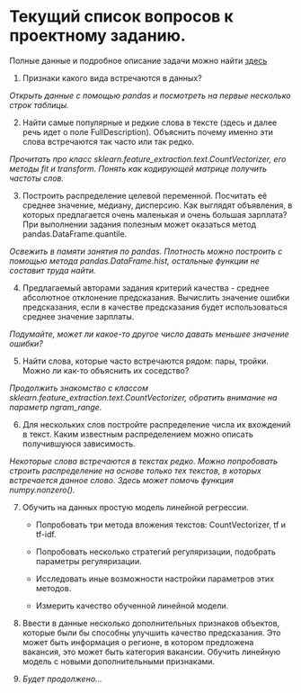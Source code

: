 # Текущий список вопросов к проектному заданию.

Полные данные и подробное описание задачи можно найти [здесь](https://www.kaggle.com/c/job-salary-prediction)

1. Признаки какого вида встречаются в данных?

 *Открыть данные с помощью pandas и посмотреть на первые несколько строк таблицы.*

2. Найти самые популярные и редкие слова в тексте (здесь и далее речь идет о поле FullDescription). Объяснить почему именно эти слова встречаются так часто или так редко.

 *Прочитать про класс sklearn.feature_extraction.text.CountVectorizer, его методы fit и transform. Понять как кодирующей матрице получить частоты слов.*

3. Построить распределение целевой переменной. Посчитать её среднее значение, медиану, дисперсию. Как выглядят объявления, в которых предлагается очень маленькая и очень большая зарплата? При выполнении задания полезным может оказаться метод pandas.DataFrame.quantile.

 *Освежить в памяти занятия по pandas. Плотность можно построить с помощью метода pandas.DataFrame.hist, остальные функции не составит труда найти.*

4. Предлагаемый авторами задания критерий качества - среднее абсолютное отклонение предсказания. Вычислить значение ошибки предсказания, если в качестве предсказания будет использоваться среднее значение зарплаты.

 *Подумайте, может ли какое-то другое число давать меньшее значение ошибки?*

5. Найти слова, которые часто встречаются рядом: пары, тройки. Можно ли как-то объяснить их соседство?

 *Продолжить знакомство с классом sklearn.feature_extraction.text.CountVectorizer, обратить внимание на параметр ngram_range.*

6. Для нескольких слов постройте распределение числа их вхождений в текст. Каким известным распределением можно описать получившуюся зависимость.

 *Некоторые слова встречаются в текстах редко. Можно попробовать строить распределение на основе только тех текстов, в которых встречается данное слово. Здесь может помочь функция numpy.nonzero().*

7. Обучить на данных простую модель линейной регрессии.

    - Попробовать три метода вложения текстов: CountVectorizer, tf и tf-idf.

    - Попробовать несколько стратегий регуляризации, подобрать параметры регуляризации.
 
    - Исследовать иные возможности настройки параметров этих методов.
 
    - Измерить качество обученной линейной модели.

8. Ввести в данные несколько дополнительных признаков объектов, которые были бы способны улучшить качество предсказания. Это может быть информация о регионе, в котором предложена вакансия, это может быть категория вакансии. Обучить линейную модель с новыми дополнительными признаками.

9. *Будет продолжено...*
